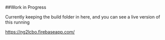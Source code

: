 ##Work in Progress

Currently keeping the build folder in here, and you can see a live version of this running 

https://ng2lcbo.firebaseapp.com/
